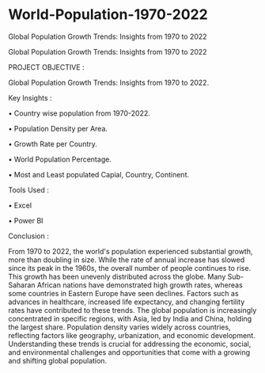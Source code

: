 # World-Population-1970-2022
Global Population Growth Trends: Insights from 1970 to 2022

Global Population Growth Trends: Insights from 1970 to 2022

PROJECT OBJECTIVE :

Global Population Growth Trends: Insights from 1970 to 2022.


Key Insights :

•	Country wise population from 1970-2022.

•	Population Density per Area.

•	Growth Rate per Country.

•	World Population Percentage.

•	Most and Least populated Capial, Country, Continent.

Tools Used :

•	Excel

•	Power BI

Conclusion :

From 1970 to 2022, the world's population experienced substantial growth, more than doubling in size.
While the rate of annual increase has slowed since its peak in the 1960s, the overall number of people continues to rise.
This growth has been unevenly distributed across the globe. Many Sub-Saharan African nations have demonstrated high growth rates, whereas some countries in Eastern Europe have seen declines.
Factors such as advances in healthcare, increased life expectancy, and changing fertility rates have contributed to these trends.
The global population is increasingly concentrated in specific regions, with Asia, led by India and China, holding the largest share. Population density varies widely across countries, reflecting factors like geography, urbanization, and economic development.
Understanding these trends is crucial for addressing the economic, social, and environmental challenges and opportunities that come with a growing and shifting global population.


